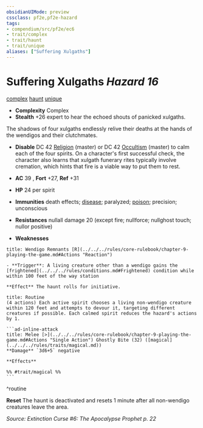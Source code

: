 ```yaml
---
obsidianUIMode: preview
cssclass: pf2e,pf2e-hazard
tags:
- compendium/src/pf2e/ec6
- trait/complex
- trait/haunt
- trait/unique
aliases: ["Suffering Xulgaths"]
---
```

# Suffering Xulgaths *Hazard 16*  
[complex](../../../rules/traits/complex.md)  [haunt](../../../rules/traits/haunt.md)  [unique](../../../rules/traits/unique.md)  

- **Complexity** Complex
- **Stealth** +26 expert to hear the echoed shouts of panicked xulgaths.  

The shadows of four xulgaths endlessly relive their deaths at the hands of the wendigos and their clutchmates.

- **Disable** DC 42 [Religion](../../skills.md#Religion) (master) or DC 42 [Occultism](../../skills.md#Occultism) (master) to calm each of the four spirits. On a character's first successful check, the character also learns that xulgath funerary rites typically involve cremation, which hints that fire is a viable way to put them to rest.  

- **AC** 39 , **Fort** +27, **Ref** +31
- **HP** 24 per spirit
- **Immunities** death effects; [disease](../../../rules/traits/disease.md); paralyzed; [poison](../../../rules/traits/poison.md); precision; unconscious
- **Resistances** nullall damage 20 (except fire; nullforce; nullghost touch; nullor positive)
- **Weaknesses** 
     
```ad-embed-ability
title: Wendigo Remnants [R](../../../rules/core-rulebook/chapter-9-playing-the-game.md#Actions "Reaction")

- **Trigger**: A living creature other than a wendigo gains the [frightened](../../../rules/conditions.md#Frightened) condition while within 100 feet of the way station

**Effect** The haunt rolls for initiative.
```

````ad-pf2-summary
title: Routine
(4 actions) Each active spirit chooses a living non-wendigo creature within 120 feet and attempts to devour it, targeting different creatures if possible. Each calmed spirit reduces the hazard's actions by 1.

```ad-inline-attack
title: Melee [>](../../../rules/core-rulebook/chapter-9-playing-the-game.md#Actions "Single Action") Ghostly Bite (32) ([magical](../../../rules/traits/magical.md))
**Damage** `3d6+5` negative 
 
**Effects** 

%% #trait/magical %%
```
````
^routine

**Reset** The haunt is deactivated and resets 1 minute after all non-wendigo creatures leave the area.  

*Source: Extinction Curse #6: The Apocalypse Prophet p. 22*
